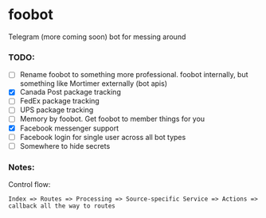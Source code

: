 # foobot
Telegram (more coming soon) bot for messing around

### TODO:
- [ ] Rename foobot to something more professional. foobot internally, but something like Mortimer externally (bot apis)
- [x] Canada Post package tracking
- [ ] FedEx package tracking
- [ ] UPS package tracking
- [ ] Memory by foobot. Get foobot to member things for you
- [x] Facebook messenger support
- [ ] Facebook login for single user across all bot types
- [ ] Somewhere to hide secrets

### Notes:
Control flow:
```
Index => Routes => Processing => Source-specific Service => Actions => callback all the way to routes
```